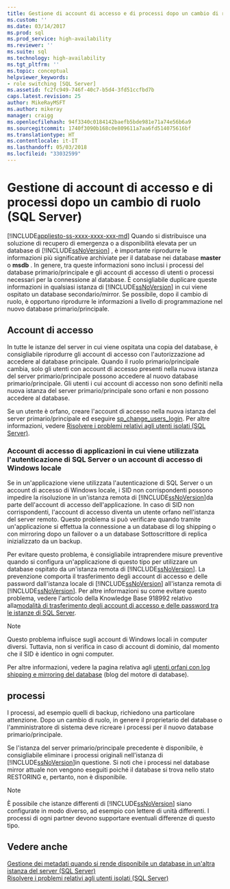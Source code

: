 ```yaml
---
title: Gestione di account di accesso e di processi dopo un cambio di ruolo (SQL Server) | Microsoft Docs
ms.custom: ''
ms.date: 03/14/2017
ms.prod: sql
ms.prod_service: high-availability
ms.reviewer: ''
ms.suite: sql
ms.technology: high-availability
ms.tgt_pltfrm: ''
ms.topic: conceptual
helpviewer_keywords:
- role switching [SQL Server]
ms.assetid: fc2fc949-746f-40c7-b5d4-3fd51ccfbd7b
caps.latest.revision: 25
author: MikeRayMSFT
ms.author: mikeray
manager: craigg
ms.openlocfilehash: 94f3340c0184142baefb5bde981e71a74e56b6a9
ms.sourcegitcommit: 1740f3090b168c0e809611a7aa6fd514075616bf
ms.translationtype: HT
ms.contentlocale: it-IT
ms.lasthandoff: 05/03/2018
ms.locfileid: "33032599"
---
```

# <a name="management-of-logins-and-jobs-after-role-switching-sql-server"></a>Gestione di account di accesso e di processi dopo un cambio di ruolo (SQL Server)
[!INCLUDE[appliesto-ss-xxxx-xxxx-xxx-md](../../includes/appliesto-ss-xxxx-xxxx-xxx-md.md)]
  Quando si distribuisce una soluzione di recupero di emergenza o a disponibilità elevata per un database di [!INCLUDE[ssNoVersion](../../includes/ssnoversion-md.md)] , è importante riprodurre le informazioni più significative archiviate per il database nei database **master** o **msdb** . In genere, tra queste informazioni sono inclusi i processi del database primario/principale e gli account di accesso di utenti o processi necessari per la connessione al database. È consigliabile duplicare queste informazioni in qualsiasi istanza di [!INCLUDE[ssNoVersion](../../includes/ssnoversion-md.md)] in cui viene ospitato un database secondario/mirror. Se possibile, dopo il cambio di ruolo, è opportuno riprodurre le informazioni a livello di programmazione nel nuovo database primario/principale.  
  
## <a name="logins"></a>Account di accesso  
 In tutte le istanze del server in cui viene ospitata una copia del database, è consigliabile riprodurre gli account di accesso con l'autorizzazione ad accedere al database principale. Quando il ruolo primario/principale cambia, solo gli utenti con account di accesso presenti nella nuova istanza del server primario/principale possono accedere al nuovo database primario/principale. Gli utenti i cui account di accesso non sono definiti nella nuova istanza del server primario/principale sono orfani e non possono accedere al database.  
  
 Se un utente è orfano, creare l'account di accesso nella nuova istanza del server primario/principale ed eseguire [sp_change_users_login](../../relational-databases/system-stored-procedures/sp-change-users-login-transact-sql.md). Per altre informazioni, vedere [Risolvere i problemi relativi agli utenti isolati &#40;SQL Server&#41;](../../sql-server/failover-clusters/troubleshoot-orphaned-users-sql-server.md).  
  
###  <a name="SSauthentication"></a> Account di accesso di applicazioni in cui viene utilizzata l'autenticazione di SQL Server o un account di accesso di Windows locale  
 Se in un'applicazione viene utilizzata l'autenticazione di SQL Server o un account di accesso di Windows locale, i SID non corrispondenti possono impedire la risoluzione in un'istanza remota di [!INCLUDE[ssNoVersion](../../includes/ssnoversion-md.md)]da parte dell'account di accesso dell'applicazione. In caso di SID non corrispondenti, l'account di accesso diventa un utente orfano nell'istanza del server remoto. Questo problema si può verificare quando tramite un'applicazione si effettua la connessione a un database di log shipping o con mirroring dopo un failover o a un database Sottoscrittore di replica inizializzato da un backup.  
  
 Per evitare questo problema, è consigliabile intraprendere misure preventive quando si configura un'applicazione di questo tipo per utilizzare un database ospitato da un'istanza remota di [!INCLUDE[ssNoVersion](../../includes/ssnoversion-md.md)]. La prevenzione comporta il trasferimento degli account di accesso e delle password dall'istanza locale di [!INCLUDE[ssNoVersion](../../includes/ssnoversion-md.md)] all'istanza remota di [!INCLUDE[ssNoVersion](../../includes/ssnoversion-md.md)]. Per altre informazioni su come evitare questo problema, vedere l'articolo della Knowledge Base 918992 relativo alla[modalità di trasferimento degli account di accesso e delle password tra le istanze di SQL Server](http://support.microsoft.com/kb/918992/).  
  
> [!NOTE]  
>  Questo problema influisce sugli account di Windows locali in computer diversi. Tuttavia, non si verifica in caso di account di dominio, dal momento che il SID è identico in ogni computer.  
  
 Per altre informazioni, vedere la pagina relativa agli [utenti orfani con log shipping e mirroring del database](http://blogs.msdn.com/b/sqlserverfaq/archive/2009/04/13/orphaned-users-with-database-mirroring-and-log-shipping.aspx) (blog del motore di database).  
  
## <a name="jobs"></a>processi  
 I processi, ad esempio quelli di backup, richiedono una particolare attenzione. Dopo un cambio di ruolo, in genere il proprietario del database o l'amministratore di sistema deve ricreare i processi per il nuovo database primario/principale.  
  
 Se l'istanza del server primario/principale precedente è disponibile, è consigliabile eliminare i processi originali nell'istanza di [!INCLUDE[ssNoVersion](../../includes/ssnoversion-md.md)]in questione. Si noti che i processi nel database mirror attuale non vengono eseguiti poiché il database si trova nello stato RESTORING e, pertanto, non è disponibile.  
  
> [!NOTE]  
>  È possibile che istanze differenti di [!INCLUDE[ssNoVersion](../../includes/ssnoversion-md.md)] siano configurate in modo diverso, ad esempio con lettere di unità differenti. I processi di ogni partner devono supportare eventuali differenze di questo tipo.  
  
## <a name="see-also"></a>Vedere anche  
 [Gestione dei metadati quando si rende disponibile un database in un'altra istanza del server &#40;SQL Server&#41;](../../relational-databases/databases/manage-metadata-when-making-a-database-available-on-another-server.md)   
 [Risolvere i problemi relativi agli utenti isolati &#40;SQL Server&#41;](../../sql-server/failover-clusters/troubleshoot-orphaned-users-sql-server.md)  
  
  

